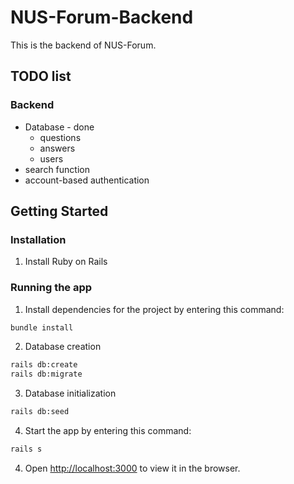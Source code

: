 # NUS-Forum-Backend

This is the backend of NUS-Forum.

## TODO list

### Backend
- Database - done
    - questions
    - answers
    - users
- search function
- account-based authentication

## Getting Started

### Installation
1. Install Ruby on Rails

### Running the app

1. Install dependencies for the project by entering this command:

```bash
bundle install
```

2. Database creation

```bash
rails db:create
rails db:migrate
```

3. Database initialization

```bash
rails db:seed
```

4. Start the app by entering this command:

```bash
rails s
```

4. Open [http://localhost:3000](http://localhost:3000) to view it in the browser.
